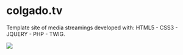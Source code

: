 # colgado.tv
Template site of media streamings developed with: HTML5 - CSS3 - JQUERY - PHP - TWIG. 

![](https://k62.kn3.net/D/2/C/9/7/F/6F9.png)
